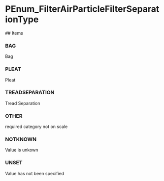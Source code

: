 # PEnum_FilterAirParticleFilterSeparationType

<!-- end of definition -->## Items

### BAG
Bag

### PLEAT
Pleat

### TREADSEPARATION
Tread Separation

### OTHER
required category not on scale

### NOTKNOWN
Value is unkown

### UNSET
Value has not been specified
